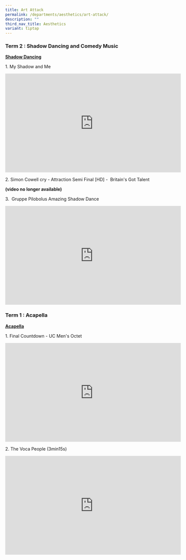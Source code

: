 ```yaml
---
title: Art Attack
permalink: /departments/aesthetics/art-attack/
description: ""
third_nav_title: Aesthetics
variant: tiptap
---
```

<h3>Term 2 : Shadow Dancing and Comedy Music</h3>
<p><strong><a href="https://go.gov.sg/shadowdancing" rel="noopener noreferrer nofollow" target="_blank">Shadow Dancing</a></strong>
</p>
<p>1. My Shadow and Me</p>
<div class="iframe-wrapper">
<iframe height="315" width="560" allowfullscreen="true" frameborder="0" src="https://www.youtube.com/embed/oBSDItigiio"></iframe>
</div>
<p>2.&nbsp;Simon Cowell cry - Attraction Semi Final [HD] -&nbsp;&nbsp;Britain's
Got Talent</p>
<p><strong>(video no longer available)</strong>
</p>
<p>3.&nbsp;&nbsp;Gruppe Pilobolus Amazing Shadow Dance</p>
<div class="iframe-wrapper">
<iframe height="315" width="560" allowfullscreen="true" frameborder="0" src="https://www.youtube.com/embed/FYftvseVzuI"></iframe>
</div>
<h3>Term 1 : Acapella</h3>
<p><strong><a href="https://go.gov.sg/acapella" rel="noopener noreferrer nofollow" target="_blank">Acapella</a></strong>
</p>
<p>1. Final Countdown - UC Men's Octet</p>
<div class="iframe-wrapper">
<iframe height="315" width="560" allowfullscreen="true" frameborder="0" src="https://www.youtube.com/embed/xGU5HUqj_Vo"></iframe>
</div>
<p>2. The Voca People (3min15s)</p>
<div class="iframe-wrapper">
<iframe height="315" width="560" allowfullscreen="true" frameborder="0" src="https://www.youtube.com/embed/N6EYrqIn0yI"></iframe>
</div>
<p></p>